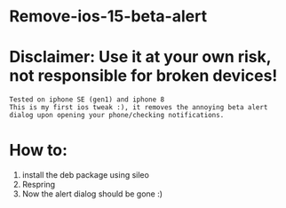 # Remove-ios-15-beta-alert
# Disclaimer: Use it at your own risk, not responsible for broken devices!
```
Tested on iphone SE (gen1) and iphone 8 
This is my first ios tweak :), it removes the annoying beta alert dialog upon opening your phone/checking notifications. 
```

# How to:
1) install the deb package using sileo
2) Respring
3) Now the alert dialog should be gone :)
